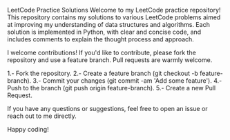 LeetCode Practice Solutions
Welcome to my LeetCode practice repository! This repository contains my solutions to various LeetCode problems aimed at improving my understanding of data structures and algorithms. Each solution is implemented in Python, with clear and concise code, and includes comments to explain the thought process and approach.

I welcome contributions! If you'd like to contribute, please fork the repository and use a feature branch. Pull requests are warmly welcome.

1.- Fork the repository.
2.- Create a feature branch (git checkout -b feature-branch).
3.- Commit your changes (git commit -am 'Add some feature').
4.- Push to the branch (git push origin feature-branch).
5.- Create a new Pull Request.

If you have any questions or suggestions, feel free to open an issue or reach out to me directly.

Happy coding!

